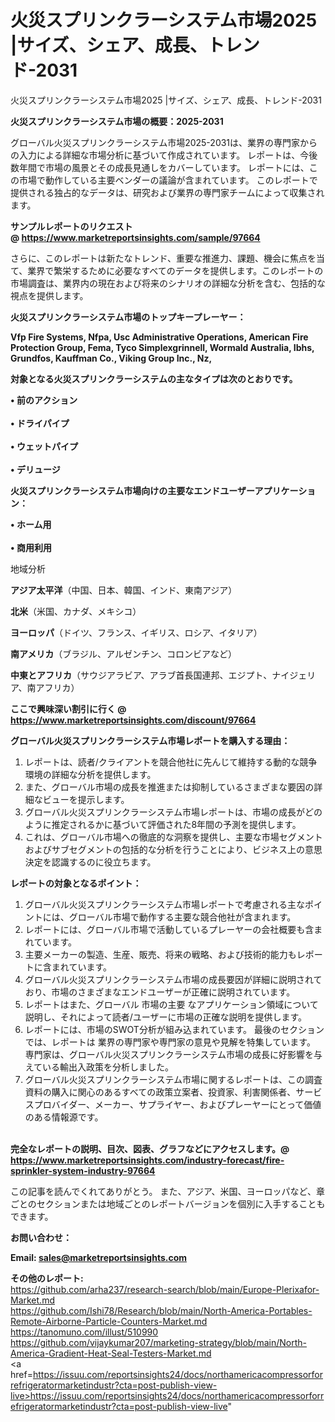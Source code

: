 # 火災スプリンクラーシステム市場2025 |サイズ、シェア、成長、トレンド-2031
火災スプリンクラーシステム市場2025 |サイズ、シェア、成長、トレンド-2031

<strong><b>火災スプリンクラーシステム市場の概要：2025-2031</b></strong>

グローバル火災スプリンクラーシステム市場2025-2031は、業界の専門家からの入力による詳細な市場分析に基づいて作成されています。 レポートは、今後数年間で市場の風景とその成長見通しをカバーしています。 レポートには、この市場で動作している主要ベンダーの議論が含まれています。 このレポートで提供される独占的なデータは、研究および業界の専門家チームによって収集されます。

<strong>サンプルレポートのリクエスト @ <a href=https://www.marketreportsinsights.com/sample/97664>https://www.marketreportsinsights.com/sample/97664</a></strong>

さらに、このレポートは新たなトレンド、重要な推進力、課題、機会に焦点を当て、業界で繁栄するために必要なすべてのデータを提供します。このレポートの市場調査は、業界内の現在および将来のシナリオの詳細な分析を含む、包括的な視点を提供します。

<strong>火災スプリンクラーシステム市場のトップキープレーヤー：</strong>

<strong>Vfp Fire Systems, Nfpa, Usc Administrative Operations, American Fire Protection Group, Fema, Tyco Simplexgrinnell, Wormald Australia, Ibhs, Grundfos, Kauffman Co., Viking Group Inc., Nz,</strong>

<strong><b>対象となる火災スプリンクラーシステムの主なタイプは次のとおりです。</b></strong>

<strong>• 前のアクション<br><br>• ドライパイプ<br><br>• ウェットパイプ<br><br>• デリュージ</strong>

<strong><b>火災スプリンクラーシステム市場向けの主要なエンドユーザーアプリケーション：</b></strong>

<strong>• ホーム用<br><br>• 商用利用</strong>

 地域分析

<strong><b>アジア太平洋</b></strong>（中国、日本、韓国、インド、東南アジア）

<strong><b>北米</b></strong>（米国、カナダ、メキシコ）

<strong><b>ヨーロッパ</b></strong>（ドイツ、フランス、イギリス、ロシア、イタリア）

<strong><b>南アメリカ</b></strong>（ブラジル、アルゼンチン、コロンビアなど）

<strong><b>中東とアフリカ</b></strong>（サウジアラビア、アラブ首長国連邦、エジプト、ナイジェリア、南アフリカ）

<strong>ここで興味深い割引に行く @ <a href=https://www.marketreportsinsights.com/discount/97664>https://www.marketreportsinsights.com/discount/97664</a></strong>

<strong><b>グローバル火災スプリンクラーシステム市場レポートを購入する理由：</b></strong>
<ol>
  <li>レポートは、読者/クライアントを競合他社に先んじて維持する動的な競争環境の詳細な分析を提供します。</li>
  <li>また、グローバル市場の成長を推進または抑制しているさまざまな要因の詳細なビューを提示します。</li>
  <li>グローバル火災スプリンクラーシステム市場レポートは、市場の成長がどのように推定されるかに基づいて評価された8年間の予測を提供します。</li>
  <li>これは、グローバル市場への徹底的な洞察を提供し、主要な市場セグメントおよびサブセグメントの包括的な分析を行うことにより、ビジネス上の意思決定を認識するのに役立ちます。</li>
</ol>
<strong><b>レポートの対象となるポイント：</b></strong>
<ol>
  <li>グローバル火災スプリンクラーシステム市場レポートで考慮される主なポイントには、グローバル市場で動作する主要な競合他社が含まれます。</li>
  <li>レポートには、グローバル市場で活動しているプレーヤーの会社概要も含まれています。</li>
  <li>主要メーカーの製造、生産、販売、将来の戦略、および技術的能力もレポートに含まれています。</li>
  <li>グローバル火災スプリンクラーシステム市場の成長要因が詳細に説明されており、市場のさまざまなエンドユーザーが正確に説明されています。</li>
  <li>レポートはまた、グローバル 市場の主要 なアプリケーション領域について説明し、それによって読者/ユーザーに市場の正確な説明を提供します。</li>
  <li>レポートには、市場のSWOT分析が組み込まれています。 最後のセクションでは、レポートは 業界の専門家や専門家の意見や見解を特集しています。 専門家は、グローバル火災スプリンクラーシステム市場の成長に好影響を与えている輸出入政策を分析しました。</li>
  <li>グローバル火災スプリンクラーシステム市場に関するレポートは、この調査資料の購入に関心のあるすべての政策立案者、投資家、利害関係者、サービスプロバイダー、メーカー、サプライヤー、およびプレーヤーにとって価値のある情報源です。</li>
</ol><br>
<strong>完全なレポートの説明、目次、図表、グラフなどにアクセスします。@ <a href=https://www.marketreportsinsights.com/industry-forecast/fire-sprinkler-system-industry-97664>https://www.marketreportsinsights.com/industry-forecast/fire-sprinkler-system-industry-97664</a></strong>

この記事を読んでくれてありがとう。 また、アジア、米国、ヨーロッパなど、章ごとのセクションまたは地域ごとのレポートバージョンを個別に入手することもできます。

<strong><b>お問い合わせ：</b></strong>

<strong>Email: </strong><a href=mailto:sales@marketreportsinsights.com><strong>sales@marketreportsinsights.com</strong></a>

<strong>その他のレポート:</strong>
<br>
<a href=https://github.com/arha237/research-search/blob/main/Europe-Plerixafor-Market.md>https://github.com/arha237/research-search/blob/main/Europe-Plerixafor-Market.md</a>
<br>
<a href=https://github.com/Ishi78/Research/blob/main/North-America-Portables-Remote-Airborne-Particle-Counters-Market.md>https://github.com/Ishi78/Research/blob/main/North-America-Portables-Remote-Airborne-Particle-Counters-Market.md</a>
<br>
<a href=https://tanomuno.com/illust/510990>https://tanomuno.com/illust/510990</a>
<br>
<a href=https://github.com/vijaykumar207/marketing-strategy/blob/main/North-America-Gradient-Heat-Seal-Testers-Market.md>https://github.com/vijaykumar207/marketing-strategy/blob/main/North-America-Gradient-Heat-Seal-Testers-Market.md</a>
<br>
<a href=https://issuu.com/reportsinsights24/docs/northamericacompressorforrefrigeratormarketindustr?cta=post-publish-view-live>https://issuu.com/reportsinsights24/docs/northamericacompressorforrefrigeratormarketindustr?cta=post-publish-view-live</a>"
